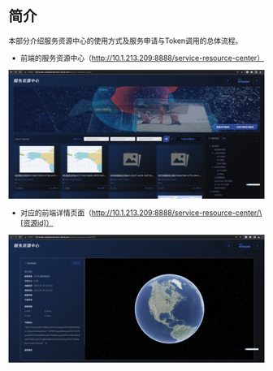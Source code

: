 # 简介

本部分介绍服务资源中心的使用方式及服务申请与Token调用的总体流程。



* 前端的服务资源中心（http://10.1.213.209:8888/service-resource-center）

![descript](../.gitbook/assets/0)

* 对应的前端详情页面（http://10.1.213.209:8888/service-resource-center/\[资源id]）

![descript](<../.gitbook/assets/1 (1)>)

